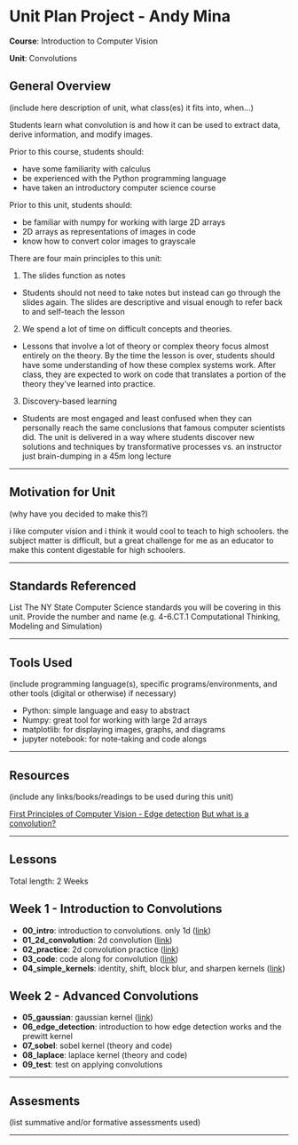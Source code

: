 # Unit Plan Project - Andy Mina

**Course**: Introduction to Computer Vision

**Unit**: Convolutions

## General Overview

(include here description of unit, what class(es) it fits into, when...)

Students learn what convolution is and how it can be used to extract data, derive information, and modify images.

Prior to this course, students should:

- have some familiarity with calculus
- be experienced with the Python programming language
- have taken an introductory computer science course

Prior to this unit, students should:

- be familiar with numpy for working with large 2D arrays
- 2D arrays as representations of images in code
- know how to convert color images to grayscale

There are four main principles to this unit:
1. The slides function as notes
  - Students should not need to take notes but instead can go through the slides again. The slides
    are descriptive and visual enough to refer back to and self-teach the lesson
2. We spend a lot of time on difficult concepts and theories.
  - Lessons that involve a lot of theory or complex theory focus almost entirely on the theory. By the
    time the lesson is over, students should have some understanding of how these complex systems work. After
    class, they are expected to work on code that translates a portion of the theory they've learned into
    practice.
3. Discovery-based learning
  - Students are most engaged and least confused when they can personally reach the same conclusions
    that famous computer scientists did. The unit is delivered in a way where students discover new
    solutions and techniques by transformative processes vs. an instructor just brain-dumping in a 45m
    long lecture

---

## Motivation for Unit

(why have you decided to make this?)

i like computer vision and i think it would cool to teach to high schoolers. the subject matter
is difficult, but a great challenge for me as an educator to make this content digestable for high
schoolers.

---

## Standards Referenced

List The NY State Computer Science standards you will be covering in this unit. Provide the number and name (e.g. 4-6.CT.1 Computational Thinking, Modeling and Simulation)

---

## Tools Used

(include programming language(s), specific programs/environments, and other tools (digital or otherwise) if necessary)

- Python: simple language and easy to abstract
- Numpy: great tool for working with large 2d arrays
- matplotlib: for displaying images, graphs, and diagrams
- jupyter notebook: for note-taking and code alongs

---

## Resources

(include any links/books/readings to be used during this unit)

[First Principles of Computer Vision - Edge detection](https://www.youtube.com/watch?v=7AlwDYmjrcs&list=PL2zRqk16wsdqXEMpHrc4Qnb5rA1Cylrhx)
[But what is a convolution?](https://www.youtube.com/watch?v=KuXjwB4LzSA)

---

## Lessons

Total length: 2 Weeks

## Week 1 - Introduction to Convolutions

- **00_intro**: introduction to convolutions. only 1d ([link](https://docs.google.com/presentation/d/11pdHPVojeB6OlbLgoNgd-CBpvJaT4RZveCoZ5TnaaW8/edit#slide=id.g1ec69d811b7_0_398))
- **01_2d_convolution**: 2d convolution ([link](https://docs.google.com/presentation/d/1KBE6ZrM-yGWqdxQW7aD_52K_gtQfz4fl64GsiTuqy9k/edit?usp=sharing))
- **02_practice**: 2d convolution practice ([link](https://docs.google.com/presentation/d/1K5xAPhNa2sEDRKEm8MVIFe3VDQFIsBr05fRWi-kWkCA/edit?usp=sharing))
- **03_code**: code along for convolution ([link](https://docs.google.com/presentation/d/1ri1wx5nZXclDErU9JYBHkpxxuox9BSF0x1K7xOt2n-w/edit?usp=sharing))
- **04_simple_kernels**: identity, shift, block blur, and sharpen kernels ([link](https://docs.google.com/presentation/d/1dOw1Vll1ik9OVXRisWnkuTjH-LHsFdcOSNYJjxtFZYw/edit?usp=sharing))

## Week 2 - Advanced Convolutions

- **05_gaussian**: gaussian kernel ([link](https://docs.google.com/presentation/d/1h4kFeaTA_ZipaliPXnIYSE42pfDZcFE3QkcFABpYb5Y/edit?usp=sharing))
- **06_edge_detection**: introduction to how edge detection works and the prewitt kernel
- **07_sobel**: sobel kernel (theory and code)
- **08_laplace**: laplace kernel (theory and code)
- **09_test**: test on applying convolutions

---

## Assesments

(list summative and/or formative assessments used)

---
